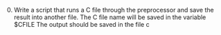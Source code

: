 0) Write a script that runs a C file through the preprocessor and save the result into another file.
The C file name will be saved in the variable $CFILE
The output should be saved in the file c
